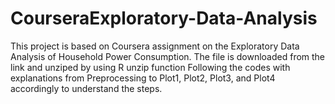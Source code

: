 # CourseraExploratory-Data-Analysis
This project is based on Coursera assignment on the Exploratory Data Analysis of Household Power Consumption.
The file is downloaded from the link and unziped by using R unzip function
Following the codes with explanations from Preprocessing to Plot1, Plot2, Plot3, and Plot4 accordingly to understand the steps. 
